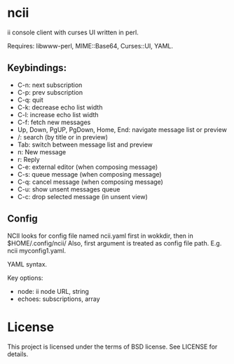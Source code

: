 ncii
====

ii console client with curses UI written in perl.

Requires: libwww-perl, MIME::Base64, Curses::UI, YAML.

## Keybindings:

- C-n: next subscription
- C-p: prev subscription
- C-q: quit
- C-k: decrease echo list width
- C-l: increase echo list width
- C-f: fetch new messages
- Up, Down, PgUP, PgDown, Home, End: navigate message list or preview
- /: search (by title or in preview)
- Tab: switch between message list and preview
- n: New message
- r: Reply
- C-e: external editor (when composing message)
- C-s: queue message (when composing message)
- C-q: cancel message (when composing message)
- C-u: show unsent messages queue
- C-c: drop selected message (in unsent view)

## Config

NCII looks for config file named ncii.yaml first in wokkdir, then in $HOME/.config/ncii/
Also, first argument is treated as config file path. E.g. ncii myconfig1.yaml.

YAML syntax.

Key options:
- node: ii node URL, string
- echoes: subscriptions, array

# License

This project is licensed under the terms of BSD license. See LICENSE for details.

